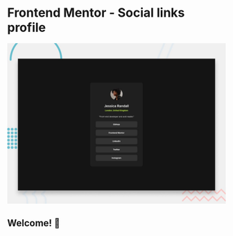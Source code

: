 # Frontend Mentor - Social links profile

![Design preview for the Social links profile coding challenge](./preview.jpg)

## Welcome! 👋